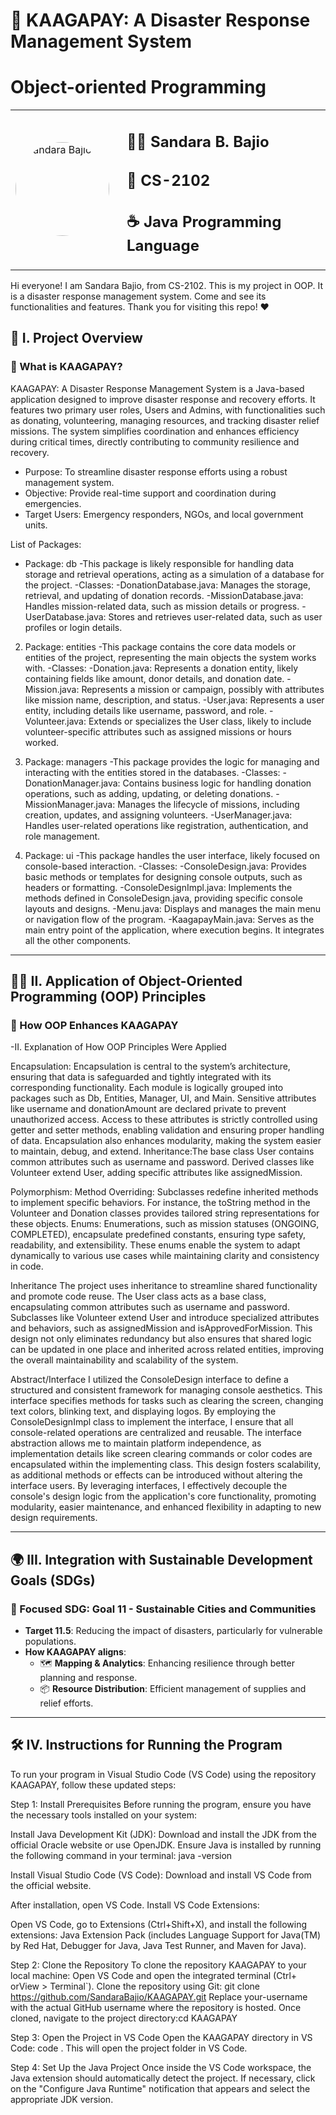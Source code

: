 # 🤝 KAAGAPAY: A Disaster Response Management System

# Object-oriented Programming
<table>
  <tr>
    <td style="padding-right: 20px;">
      <img src="https://drive.google.com/uc?id=1doBylTYvOLnCkRZN3VWnWbgsiXuRjWLQ" alt="Sandara Bajio" width="150" style="border-radius: 50%;">
    </td>
    <td>
      <h2> 🧑‍💻 Sandara B. Bajio</h2>
      <h2> 📘 CS-2102</h2>
      <h2> ☕ Java Programming Language</h2>
    </td>
  </tr>
</table>

Hi everyone! I am Sandara Bajio, from CS-2102. This is my project in OOP. It is a disaster response management system. Come and see its functionalities and features. Thank you for visiting this repo! ❤️

## 📖 I. Project Overview
### 🌟 What is KAAGAPAY?
  KAAGAPAY: A Disaster Response Management System is a Java-based application designed to improve disaster response and recovery efforts. It features two primary user roles, Users and Admins, with functionalities such as donating, volunteering, managing resources, and tracking disaster relief missions. The system simplifies coordination and enhances efficiency during critical times, directly contributing to community resilience and recovery.
- Purpose: To streamline disaster response efforts using a robust management system.
- Objective: Provide real-time support and coordination during emergencies.
- Target Users: Emergency responders, NGOs, and local government units.

List of Packages: 
- Package: db
  -This package is likely responsible for handling data storage and retrieval operations, acting as a simulation of a database for the project.
  -Classes:
  -DonationDatabase.java: Manages the storage, retrieval, and updating of donation records.
  -MissionDatabase.java: Handles mission-related data, such as mission details or progress.
  -UserDatabase.java: Stores and retrieves user-related data, such as user profiles or login details.

2. Package: entities
  -This package contains the core data models or entities of the project, representing the main objects the system works with.
  -Classes:
  -Donation.java: Represents a donation entity, likely containing fields like amount, donor details, and donation date.
  -Mission.java: Represents a mission or campaign, possibly with attributes like mission name, description, and status.
  -User.java: Represents a user entity, including details like username, password, and role.
  -Volunteer.java: Extends or specializes the User class, likely to include volunteer-specific attributes such as assigned missions or hours worked.

3. Package: managers
  -This package provides the logic for managing and interacting with the entities stored in the databases.
   -Classes:
   -DonationManager.java: Contains business logic for handling donation operations, such as adding, updating, or deleting donations.
   -MissionManager.java: Manages the lifecycle of missions, including creation, updates, and assigning volunteers.
   -UserManager.java: Handles user-related operations like registration, authentication, and role management.

4. Package: ui
   -This package handles the user interface, likely focused on console-based interaction.
   -Classes:
   -ConsoleDesign.java: Provides basic methods or templates for designing console outputs, such as headers or formatting.
   -ConsoleDesignImpl.java: Implements the methods defined in ConsoleDesign.java, providing specific console layouts and designs.
   -Menu.java: Displays and manages the main menu or navigation flow of the program.
   -KaagapayMain.java: Serves as the main entry point of the application, where execution begins. It integrates all the other components.

---

## 🧑‍💻 II. Application of Object-Oriented Programming (OOP) Principles
### 🔹 How OOP Enhances KAAGAPAY
-II. Explanation of How OOP Principles Were Applied

Encapsulation: 
Encapsulation is central to the system’s architecture, ensuring that data is safeguarded and tightly integrated with its corresponding functionality. Each module is logically grouped into packages such as Db, Entities, Manager, UI, and Main. Sensitive attributes like username and donationAmount are declared private to prevent unauthorized access. Access to these attributes is strictly controlled using getter and setter methods, enabling validation and ensuring proper handling of data. Encapsulation also enhances modularity, making the system easier to maintain, debug, and extend.
Inheritance:The base class User contains common attributes such as username and password.
Derived classes like Volunteer extend User, adding specific attributes like assignedMission.

Polymorphism:
Method Overriding: Subclasses redefine inherited methods to implement specific behaviors. For instance, the toString method in the Volunteer and Donation classes provides tailored string representations for these objects.
Enums: Enumerations, such as mission statuses (ONGOING, COMPLETED), encapsulate predefined constants, ensuring type safety, readability, and extensibility. These enums enable the system to adapt dynamically to various use cases while maintaining clarity and consistency in code.

Inheritance
The project uses inheritance to streamline shared functionality and promote code reuse. The User class acts as a base class, encapsulating common attributes such as username and password. Subclasses like Volunteer extend User and introduce specialized attributes and behaviors, such as assignedMission and isApprovedForMission. This design not only eliminates redundancy but also ensures that shared logic can be updated in one place and inherited across related entities, improving the overall maintainability and scalability of the system.

Abstract/Interface
I utilized the ConsoleDesign interface to define a structured and consistent framework for managing console aesthetics. This interface specifies methods for tasks such as clearing the screen, changing text colors, blinking text, and displaying logos. By employing the ConsoleDesignImpl class to implement the interface, I ensure that all console-related operations are centralized and reusable. The interface abstraction allows me to maintain platform independence, as implementation details like screen clearing commands or color codes are encapsulated within the implementing class. This design fosters scalability, as additional methods or effects can be introduced without altering the interface users. By leveraging interfaces, I effectively decouple the console's design logic from the application's core functionality, promoting modularity, easier maintenance, and enhanced flexibility in adapting to new design requirements.

---

## 🌍 III. Integration with Sustainable Development Goals (SDGs)
### 🎯 Focused SDG: Goal 11 - Sustainable Cities and Communities
- **Target 11.5**: Reducing the impact of disasters, particularly for vulnerable populations.
- **How KAAGAPAY aligns**:
  - 🗺️ **Mapping & Analytics**: Enhancing resilience through better planning and response.
  - 📦 **Resource Distribution**: Efficient management of supplies and relief efforts.

---

## 🛠️ IV. Instructions for Running the Program

To run your program in Visual Studio Code (VS Code) using the repository KAAGAPAY, follow these updated steps:

Step 1: Install Prerequisites
Before running the program, ensure you have the necessary tools installed on your system:

Install Java Development Kit (JDK): Download and install the JDK from the official Oracle website or use OpenJDK. Ensure Java is installed by running the following command in your terminal: java -version

Install Visual Studio Code (VS Code):
Download and install VS Code from the official website.

After installation, open VS Code.
Install VS Code Extensions:

Open VS Code, go to Extensions (Ctrl+Shift+X), and install the following extensions:
Java Extension Pack (includes Language Support for Java(TM) by Red Hat, Debugger for Java, Java Test Runner, and Maven for Java).

Step 2: Clone the Repository
To clone the repository KAAGAPAY to your local machine:
Open VS Code and open the integrated terminal (Ctrl+ orView > Terminal`).
Clone the repository using Git: git clone https://github.com/SandaraBajio/KAAGAPAY.git
Replace your-username with the actual GitHub username where the repository is hosted.
Once cloned, navigate to the project directory:cd KAAGAPAY

Step 3: Open the Project in VS Code
Open the KAAGAPAY directory in VS Code: code .
This will open the project folder in VS Code.

Step 4: Set Up the Java Project
Once inside the VS Code workspace, the Java extension should automatically detect the project.
If necessary, click on the "Configure Java Runtime" notification that appears and select the appropriate JDK version.

